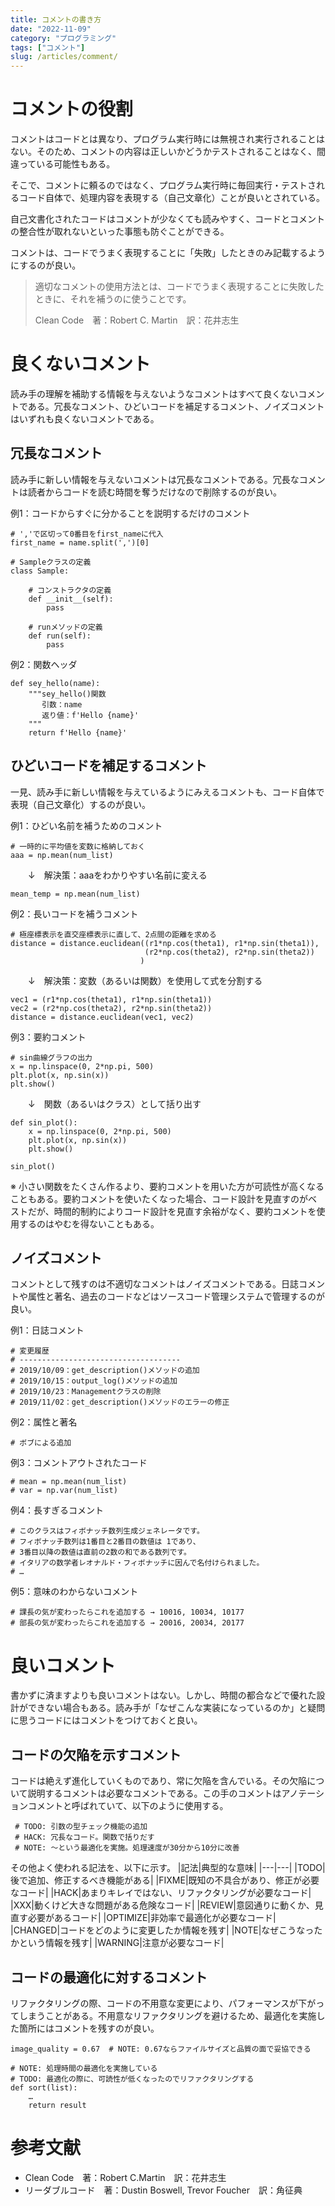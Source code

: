 ```yaml
---
title: コメントの書き方
date: "2022-11-09"
category: "プログラミング"
tags: ["コメント"]
slug: /articles/comment/
---
```



# コメントの役割
コメントはコードとは異なり、プログラム実行時には無視され実行されることはない。そのため、コメントの内容は正しいかどうかテストされることはなく、間違っている可能性もある。

そこで、コメントに頼るのではなく、プログラム実行時に毎回実行・テストされるコード自体で、処理内容を表現する（自己文章化）ことが良いとされている。

自己文書化されたコードはコメントが少なくても読みやすく、コードとコメントの整合性が取れないといった事態も防ぐことができる。

コメントは、コードでうまく表現することに「失敗」したときのみ記載するようにするのが良い。

>適切なコメントの使用方法とは、コードでうまく表現することに失敗したときに、それを補うのに使うことです。
>
>Clean Code　著：Robert C. Martin　訳：花井志生

# 良くないコメント
読み手の理解を補助する情報を与えないようなコメントはすべて良くないコメントである。冗長なコメント、ひどいコードを補足するコメント、ノイズコメントはいずれも良くないコメントである。

## 冗長なコメント
読み手に新しい情報を与えないコメントは冗長なコメントである。冗長なコメントは読者からコードを読む時間を奪うだけなので削除するのが良い。

例1：コードからすぐに分かることを説明するだけのコメント
```
# ','で区切って0番目をfirst_nameに代入
first_name = name.split(',')[0]
```
```
# Sampleクラスの定義
class Sample:

    # コンストラクタの定義
    def __init__(self):
        pass

    # runメソッドの定義
    def run(self):
        pass
```

例2：関数ヘッダ
```
def sey_hello(name):
    """sey_hello()関数
       引数：name
       返り値：f'Hello {name}'
    """
    return f'Hello {name}'
```

## ひどいコードを補足するコメント
一見、読み手に新しい情報を与えているようにみえるコメントも、コード自体で表現（自己文章化）するのが良い。

例1：ひどい名前を補うためのコメント
```
# 一時的に平均値を変数に格納しておく
aaa = np.mean(num_list)
```
　　↓　解決策：aaaをわかりやすい名前に変える
```
mean_temp = np.mean(num_list)
```

例2：長いコードを補うコメント
```
# 極座標表示を直交座標表示に直して、2点間の距離を求める
distance = distance.euclidean((r1*np.cos(theta1), r1*np.sin(theta1)),
                              (r2*np.cos(theta2), r2*np.sin(theta2))
                             )
```
　　↓　解決策：変数（あるいは関数）を使用して式を分割する
```
vec1 = (r1*np.cos(theta1), r1*np.sin(theta1))
vec2 = (r2*np.cos(theta2), r2*np.sin(theta2))
distance = distance.euclidean(vec1, vec2)
```

例3：要約コメント
```
# sin曲線グラフの出力
x = np.linspace(0, 2*np.pi, 500)
plt.plot(x, np.sin(x))
plt.show()
```
　　↓　関数（あるいはクラス）として括り出す
```
def sin_plot():
    x = np.linspace(0, 2*np.pi, 500)
    plt.plot(x, np.sin(x))
    plt.show()

sin_plot()
```
※ 小さい関数をたくさん作るより、要約コメントを用いた方が可読性が高くなることもある。要約コメントを使いたくなった場合、コード設計を見直すのがベストだが、時間的制約によりコード設計を見直す余裕がなく、要約コメントを使用するのはやむを得ないこともある。

## ノイズコメント
コメントとして残すのは不適切なコメントはノイズコメントである。日誌コメントや属性と著名、過去のコードなどはソースコード管理システムで管理するのが良い。

例1：日誌コメント
```
# 変更履歴
# ------------------------------------
# 2019/10/09：get_description()メソッドの追加
# 2019/10/15：output_log()メソッドの追加
# 2019/10/23：Managementクラスの削除
# 2019/11/02：get_description()メソッドのエラーの修正
```

例2：属性と著名
```
# ボブによる追加
```

例3：コメントアウトされたコード
```
# mean = np.mean(num_list)
# var = np.var(num_list)
```

例4：長すぎるコメント
```
# このクラスはフィボナッチ数列生成ジェネレータです。
# フィボナッチ数列は1番目と2番目の数値は 1であり、
# 3番目以降の数値は直前の2数の和である数列です。
# イタリアの数学者レオナルド・フィボナッチに因んで名付けられました。
# …
```

例5：意味のわからないコメント
```
# 課長の気が変わったらこれを追加する → 10016, 10034, 10177
# 部長の気が変わったらこれを追加する → 20016, 20034, 20177
```

# 良いコメント
書かずに済ますよりも良いコメントはない。しかし、時間の都合などで優れた設計ができない場合もある。読み手が「なぜこんな実装になっているのか」と疑問に思うコードにはコメントをつけておくと良い。

## コードの欠陥を示すコメント
コードは絶えず進化していくものであり、常に欠陥を含んでいる。その欠陥について説明するコメントは必要なコメントである。この手のコメントはアノテーションコメントと呼ばれていて、以下のように使用する。

```
 # TODO: 引数の型チェック機能の追加
 # HACK: 冗長なコード。関数で括りだす
 # NOTE: ～という最適化を実施。処理速度が30分から10分に改善
 ```

その他よく使われる記法を、以下に示す。
|記法|典型的な意味|
|---|---|
|TODO|後で追加、修正するべき機能がある|
|FIXME|既知の不具合があり、修正が必要なコード|
|HACK|あまりキレイではない、リファクタリングが必要なコード|
|XXX|動くけど大きな問題がある危険なコード|
|REVIEW|意図通りに動くか、見直す必要があるコード|
|OPTIMIZE|非効率で最適化が必要なコード|
|CHANGED|コードをどのように変更したか情報を残す|
|NOTE|なぜこうなったかという情報を残す|
|WARNING|注意が必要なコード|

## コードの最適化に対するコメント
リファクタリングの際、コードの不用意な変更により、パフォーマンスが下がってしまうことがある。不用意なリファクタリングを避けるため、最適化を実施した箇所にはコメントを残すのが良い。

```
image_quality = 0.67  # NOTE: 0.67ならファイルサイズと品質の面で妥協できる
```

```
# NOTE: 処理時間の最適化を実施している
# TODO: 最適化の際に、可読性が低くなったのでリファクタリングする
def sort(list):
    …
    return result
```

# 参考文献
- Clean Code　著：Robert C.Martin　訳：花井志生
- リーダブルコード　著：Dustin Boswell, Trevor Foucher　訳：角征典